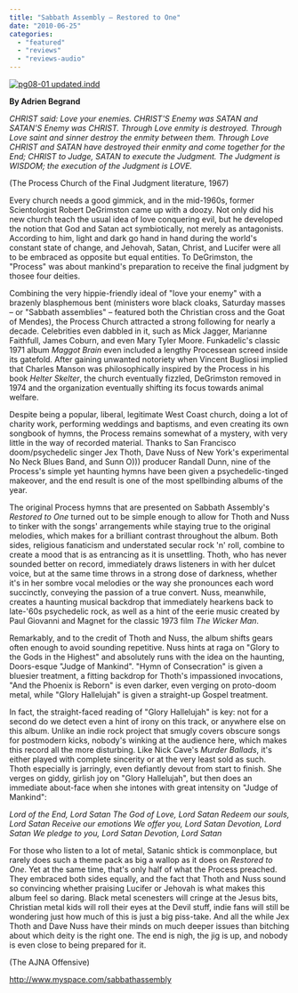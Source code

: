 ```yaml
---
title: "Sabbath Assembly – Restored to One"
date: "2010-06-25"
categories: 
  - "featured"
  - "reviews"
  - "reviews-audio"
---
```


[![pg08-01 updated.indd](http://www.hellbound.ca/wp-content/uploads/2010/06/SAssembly.jpg "pg08-01 updated.indd")](http://www.hellbound.ca/wp-content/uploads/2010/06/SAssembly.jpg)

**By Adrien Begrand**

_CHRIST said: Love your enemies. CHRIST'S Enemy was SATAN and SATAN'S Enemy was CHRIST. Through Love enmity is destroyed. Through Love saint and sinner destroy the enmity between them. Through Love CHRIST and SATAN have destroyed their enmity and come together for the End; CHRIST to Judge, SATAN to execute the Judgment. The Judgment is WISDOM; the execution of the Judgment is LOVE._

(The Process Church of the Final Judgment literature, 1967)

Every church needs a good gimmick, and in the mid-1960s, former Scientologist Robert DeGrimston came up with a doozy. Not only did his new church teach the usual idea of love conquering evil, but he developed the notion that God and Satan act symbiotically, not merely as antagonists. According to him, light and dark go hand in hand during the world's constant state of change, and Jehovah, Satan, Christ, and Lucifer were all to be embraced as opposite but equal entities. To DeGrimston, the "Process" was about mankind's preparation to receive the final judgment by thosee four deities.

Combining the very hippie-friendly ideal of "love your enemy" with a brazenly blasphemous bent (ministers wore black cloaks, Saturday masses – or "Sabbath assemblies" – featured both the Christian cross and the Goat of Mendes), the Process Church attracted a strong following for nearly a decade. Celebrities even dabbled in it, such as Mick Jagger, Marianne Faithfull, James Coburn, and even Mary Tyler Moore. Funkadelic's classic 1971 album _Maggot Brain_ even included a lengthy Processean screed inside its gatefold. After gaining unwanted notoriety when Vincent Bugliosi implied that Charles Manson was philosophically inspired by the Process in his book _Helter Skelter_, the church eventually fizzled, DeGrimston removed in 1974 and the organization eventually shifting its focus towards animal welfare.

Despite being a popular, liberal, legitimate West Coast church, doing a lot of charity work, performing weddings and baptisms, and even creating its own songbook of hymns, the Process remains somewhat of a mystery, with very little in the way of recorded material. Thanks to San Francisco doom/psychedelic singer Jex Thoth, Dave Nuss of New York's experimental No Neck Blues Band, and Sunn O))) producer Randall Dunn, nine of the Process's simple yet haunting hymns have been given a psychedelic-tinged makeover, and the end result is one of the most spellbinding albums of the year.

The original Process hymns that are presented on Sabbath Assembly's _Restored to One_ turned out to be simple enough to allow for Thoth and Nuss to tinker with the songs' arrangements while staying true to the original melodies, which makes for a brilliant contrast throughout the album. Both sides, religious fanaticism and understated secular rock 'n' roll, combine to create a mood that is as entrancing as it is unsettling. Thoth, who has never sounded better on record, immediately draws listeners in with her dulcet voice, but at the same time throws in a strong dose of darkness, whether it's in her sombre vocal melodies or the way she pronounces each word succinctly, conveying the passion of a true convert. Nuss, meanwhile, creates a haunting musical backdrop that immediately hearkens back to late-'60s psychedelic rock, as well as a hint of the eerie music created by Paul Giovanni and Magnet for the classic 1973 film _The Wicker Man_.

Remarkably, and to the credit of Thoth and Nuss, the album shifts gears often enough to avoid sounding repetitive. Nuss hints at raga on "Glory to the Gods in the Highest" and absolutely runs with the idea on the haunting, Doors-esque "Judge of Mankind". "Hymn of Consecration" is given a bluesier treatment, a fitting backdrop for Thoth's impassioned invocations, "And the Phoenix is Reborn" is even darker, even verging on proto-doom metal, while "Glory Hallelujah" is given a straight-up Gospel treatment.

In fact, the straight-faced reading of "Glory Hallelujah" is key: not for a second do we detect even a hint of irony on this track, or anywhere else on this album. Unlike an indie rock project that smugly covers obscure songs for postmodern kicks, nobody's winking at the audience here, which makes this record all the more disturbing. Like Nick Cave's _Murder Ballads_, it's either played with complete sincerity or at the very least sold as such. Thoth especially is jarringly, even defiantly devout from start to finish. She verges on giddy, girlish joy on "Glory Hallelujah", but then does an immediate about-face when she intones with great intensity on "Judge of Mankind":

_Lord of the End, Lord Satan The God of Love, Lord Satan Redeem our souls, Lord Satan Receive our emotions We offer you, Lord Satan Devotion, Lord Satan We pledge to you, Lord Satan Devotion, Lord Satan_

For those who listen to a lot of metal, Satanic shtick is commonplace, but rarely does such a theme pack as big a wallop as it does on _Restored to One_. Yet at the same time, that's only half of what the Process preached. They embraced both sides equally, and the fact that Thoth and Nuss sound so convincing whether praising Lucifer or Jehovah is what makes this album feel so daring. Black metal scenesters will cringe at the Jesus bits, Christian metal kids will roll their eyes at the Devil stuff, indie fans will still be wondering just how much of this is just a big piss-take. And all the while Jex Thoth and Dave Nuss have their minds on much deeper issues than bitching about which deity is the right one. The end is nigh, the jig is up, and nobody is even close to being prepared for it.

(The AJNA Offensive)

http://www.myspace.com/sabbathassembly

